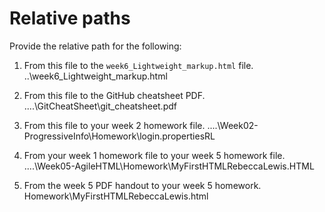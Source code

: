 # Relative paths

Provide the relative path for the following:

1. From this file to the `week6_Lightweight_markup.html` file.
..\week6_Lightweight_markup.html

1. From this file to the GitHub cheatsheet PDF.
..\..\GitCheatSheet\git_cheatsheet.pdf

1. From this file to your week 2 homework file.
..\..\Week02-ProgressiveInfo\Homework\login.propertiesRL

1. From your week 1 homework file to your week 5 homework file.
..\..\Week05-AgileHTML\Homework\MyFirstHTMLRebeccaLewis.HTML

1. From the week 5 PDF handout to your week 5 homework.
Homework\MyFirstHTMLRebeccaLewis.html
